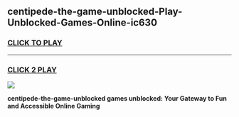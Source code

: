 
## centipede-the-game-unblocked-Play-Unblocked-Games-Online-ic630
<h3>
<a href="https://premium76.site?title=centipede-the-game-unblocked&ref=25A">CLICK TO PLAY</a></h3>
<hr>

<h3>
<a href="https://premium76.site?title=centipede-the-game-unblocked&ref=25A">CLICK 2 PLAY</a>
  
</h3>

<a href="https://premium76.site?title=centipede-the-game-unblocked&ref=25A"><img src="https://clearcache.store/games.png"></a>


**centipede-the-game-unblocked games unblocked: Your Gateway to Fun and Accessible Online Gaming**
